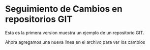 # Seguimiento de Cambios en repositorios GIT
Esta es la primera version muestra un ejemplo de un repositorio GIT.

Ahora agregamos una nueva linea en el archivo para ver los cambios

